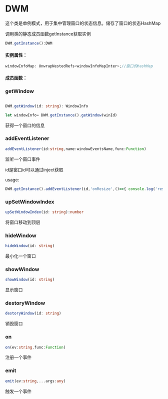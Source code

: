 <!--
 * @Author: zhangweiyuan-Royal
 * @LastEditTime: 2022-03-08 16:09:14
 * @Description: 
-->
# DWM

这个类是单例模式，用于集中管理窗口的状态信息。储存了窗口的状态HashMap

调用类的静态成员函数getInstance获取实例

```js
DWM.getInstance():DWM
```
#### 实例属性：

```ts
windowInfoMap: UnwrapNestedRefs<windowInfoMapInter>;//窗口的hashMap
```
#### 成员函数：

### getWindow

```ts

DWM.getWindow(id: string): WindowInfo

let windowInfo= DWM.getInstance().getWindow(winId)
```
获得一个窗口的信息


### addEventListener
```ts
addEventListener(id:string,name:windowEventsName,func:Function)
```
监听一个窗口事件

id是窗口id可以通过inject获取

usage:

```ts
DWM.getInstance().addEventListener(id,'onResize',()=>{ console.log('resize')})
```
### upSetWindowIndex
```ts
upSetWindowIndex(id: string):number
```
将窗口移动到顶层


### hideWindow

```ts
hideWindow(id: string)
```
最小化一个窗口

### showWindow

```ts
showWindow(id: string)
```
显示窗口

### destoryWindow

```ts
destoryWindow(id: string)
```
销毁窗口


### on

```ts
on(ev:string,func:Function)
```
注册一个事件

### emit

```ts
emit(ev:string,...args:any)
```
触发一个事件
